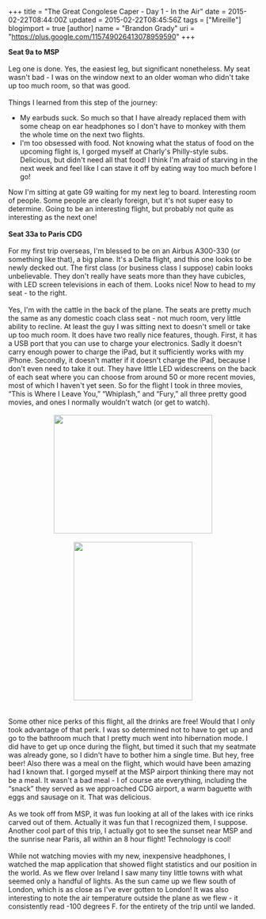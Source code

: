 +++
title = "The Great Congolese Caper - Day 1 - In the Air"
date = 2015-02-22T08:44:00Z
updated = 2015-02-22T08:45:56Z
tags = ["Mireille"]
blogimport = true 
[author]
	name = "Brandon Grady"
	uri = "https://plus.google.com/115749026413078959590"
+++

<b>Seat 9a to MSP</b><br /><br />Leg one is done. Yes, the easiest leg, but significant nonetheless. My seat wasn't bad - I was on the window next to an older woman who didn't take up too much room, so that was good.<br /><br />Things I learned from this step of the journey:<br /><ul><li>My earbuds suck. So much so that I have already replaced them with some cheap on ear headphones so I don't have to monkey with them the whole time on the next two flights.</li><li>I'm too obsessed with food. Not knowing what the status of food on the upcoming flight is, I gorged myself at Charly's Philly-style subs. Delicious, but didn't need all that food! I think I'm afraid of starving in the next week and feel like I can stave it off by eating way too much before I go!</li></ul>Now I'm sitting at gate G9 waiting for my next leg to board. Interesting room of people. Some people are clearly foreign, but it's not super easy to determine. Going to be an interesting flight, but probably not quite as interesting as the next one!<br /><br /><b>Seat 33a to Paris CDG</b><br /><br />For my first trip overseas, I'm blessed to be on an Airbus A300-330 (or something like that), a big plane. It's a Delta flight, and this one looks to be newly decked out. The first class (or business class I suppose) cabin looks unbelievable. They don't really have seats more than they have cubicles, with LED screen televisions in each of them. Looks nice! Now to head to my seat - to the right.<br /><br />Yes, I'm with the cattle in the back of the plane. The seats are pretty much the same as any domestic coach class seat - not much room, very little ability to recline. At least the guy I was sitting next to doesn't smell or take up too much room. It does have two really nice features, though. First, it has a USB port that you can use to charge your electronics. Sadly it doesn't carry enough power to charge the iPad, but it sufficiently works with my iPhone. Secondly, it doesn't matter if it doesn't charge the iPad, because I don't even need to take it out. They have little LED widescreens on the back of each seat where you can choose from around 50 or more recent movies, most of which I haven't yet seen. So for the flight I took in three movies, “This is Where I Leave You,” “Whiplash,” and “Fury,” all three pretty good movies, and ones I normally wouldn't watch (or get to watch).<br /><br /><div class="separator" style="clear: both; text-align: center;"><a href="http://3.bp.blogspot.com/-rJbdi04mkqw/VOlgLtP8LII/AAAAAAAAkTI/ewddiZcK4dE/s1600/IMG_1272.JPG" imageanchor="1" style="margin-left: 1em; margin-right: 1em;"><img border="0" src="http://3.bp.blogspot.com/-rJbdi04mkqw/VOlgLtP8LII/AAAAAAAAkTI/ewddiZcK4dE/s1600/IMG_1272.JPG" height="240" width="320" /></a></div><br /><div class="separator" style="clear: both; text-align: center;"><a href="http://4.bp.blogspot.com/-k54qi7eWwrc/VOlgMQ1yWGI/AAAAAAAAkTQ/xp6yZHX9o2Q/s1600/IMG_1273.JPG" imageanchor="1" style="margin-left: 1em; margin-right: 1em;"><img border="0" src="http://4.bp.blogspot.com/-k54qi7eWwrc/VOlgMQ1yWGI/AAAAAAAAkTQ/xp6yZHX9o2Q/s1600/IMG_1273.JPG" height="320" width="240" /></a></div><br /><br />Some other nice perks of this flight, all the drinks are free! Would that I only took advantage of that perk. I was so determined not to have to get up and go to the bathroom much that I pretty much went into hibernation mode. I did have to get up once during the flight, but timed it such that my seatmate was already gone, so I didn't have to bother him a single time. But hey, free beer! Also there was a meal on the flight, which would have been amazing had I known that. I gorged myself at the MSP airport thinking there may not be a meal. It wasn't a bad meal - I of course ate everything, including the “snack” they served as we approached CDG airport, a warm baguette with eggs and sausage on it. That was delicious.<br /><br />As we took off from MSP, it was fun looking at all of the lakes with ice rinks carved out of them. Actually it was fun that I recognized them, I suppose. Another cool part of this trip, I actually got to see the sunset near MSP and the sunrise near Paris, all within an 8 hour flight! Technology is cool!<br /><br />While not watching movies with my new, inexpensive headphones, I watched the map application that showed flight statistics and our position in the world. As we flew over Ireland I saw many tiny little towns with what seemed only a handful of lights. As the sun came up we flew south of London, which is as close as I've ever gotten to London! It was also interesting to note the air temperature outside the plane as we flew - it consistently read -100 degrees F. for the entirety of the trip until we landed.
